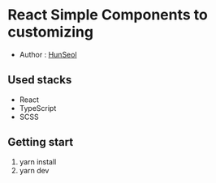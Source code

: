 # React Simple Components to customizing

- Author : [HunSeol](https://github.com/Seolhun/)

## Used stacks

- React
- TypeScript
- SCSS

## Getting start

1.  yarn install
2.  yarn dev
